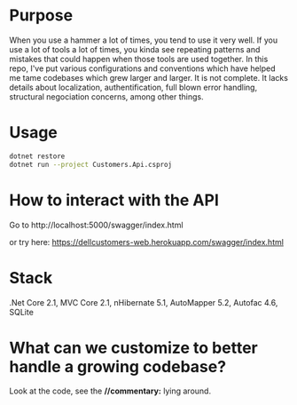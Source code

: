 # Purpose

When you use a hammer a lot of times, you tend to use it very well. If you use a lot of tools a lot of times, you kinda see repeating patterns and mistakes that could happen when those tools are used together. In this repo, I've put various configurations and conventions which have helped me tame codebases which grew larger and larger. It is not complete. It lacks details about localization, authentification, full blown error handling, structural negociation concerns, among other things.

# Usage

```bash
dotnet restore
dotnet run --project Customers.Api.csproj
```
# How to interact with the API

Go to http://localhost:5000/swagger/index.html

or try here: https://dellcustomers-web.herokuapp.com/swagger/index.html

# Stack

.Net Core 2.1, MVC Core 2.1, nHibernate 5.1, AutoMapper 5.2, Autofac 4.6, SQLite

# What can we customize to better handle a growing codebase?

Look at the code, see the **//commentary:** lying around.


